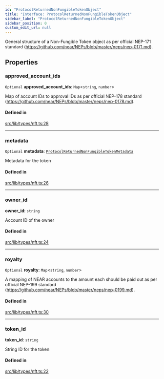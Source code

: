 ```yaml
---
id: "ProtocolReturnedNonFungibleTokenObject"
title: "Interface: ProtocolReturnedNonFungibleTokenObject"
sidebar_label: "ProtocolReturnedNonFungibleTokenObject"
sidebar_position: 0
custom_edit_url: null
---
```


General structure of a Non-Fungible Token object as per official NEP-171 standard (https://github.com/near/NEPs/blob/master/neps/nep-0171.md).

## Properties

### approved\_account\_ids

 `Optional` **approved\_account\_ids**: `Map`<`string`, `number`\>

Map of account IDs to approval IDs as per official NEP-178 standard (https://github.com/near/NEPs/blob/master/neps/nep-0178.md).

#### Defined in

[src/lib/types/nft.ts:28](https://github.com/keypom/keypom-js/blob/98941bb9/src/lib/types/nft.ts#L28)

___

### metadata

 `Optional` **metadata**: [`ProtocolReturnedNonFungibleTokenMetadata`](ProtocolReturnedNonFungibleTokenMetadata.md)

Metadata for the token

#### Defined in

[src/lib/types/nft.ts:26](https://github.com/keypom/keypom-js/blob/98941bb9/src/lib/types/nft.ts#L26)

___

### owner\_id

 **owner\_id**: `string`

Account ID of the owner

#### Defined in

[src/lib/types/nft.ts:24](https://github.com/keypom/keypom-js/blob/98941bb9/src/lib/types/nft.ts#L24)

___

### royalty

 `Optional` **royalty**: `Map`<`string`, `number`\>

A mapping of NEAR accounts to the amount each should be paid out as per official NEP-199 standard (https://github.com/near/NEPs/blob/master/neps/nep-0199.md).

#### Defined in

[src/lib/types/nft.ts:30](https://github.com/keypom/keypom-js/blob/98941bb9/src/lib/types/nft.ts#L30)

___

### token\_id

 **token\_id**: `string`

String ID for the token

#### Defined in

[src/lib/types/nft.ts:22](https://github.com/keypom/keypom-js/blob/98941bb9/src/lib/types/nft.ts#L22)

